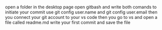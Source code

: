 open a folder in the desktop page 
open gitbash and write both comands to initiate your commit
use git config user.name and git config user.email
then you connect your git account to your vs code
then you go to vs and open a file called readme.md
write your first commit and save the file
